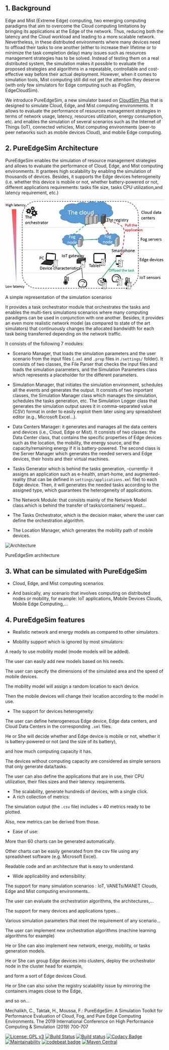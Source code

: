 ## 1. Background

Edge and Mist (Extreme Edge) computing, two emerging computing paradigms that aim to overcome the Cloud computing limitations by bringing its applications at the Edge of the network. Thus, reducing both the latency and the Cloud workload and leading to a more scalable network. Nevertheless, in these distributed environments where many devices need to offload their tasks to one another (either to increase their lifetime or to minimize the task completion delay) many issues such as resources management strategies has to be solved. Instead of testing them on a real distributed system, the simulation makes it possible to evaluate the proposed strategies and algorithms in a repeatable, controllable and cost-effective way before their actual deployment. However, when it comes to simulation tools, Mist computing still did not get the attention they deserve (with only few simulators for Edge computing such as iFogSim, EdgeCloudSim).

We introduce PureEdgeSim, a new simulator based on [CloudSim Plus](http://Cloudsimplus.org) that is designed to simulate Cloud, Edge, and Mist computing environments. It allows to evaluate the performance of resources management strategies in terms of network usage, latency, resources utilization, energy consumption, etc. and enables the simulation of several scenarios such as the Internet of Things (IoT), connected vehicles, Mist computing environments (peer-to peer networks such as mobile devices Cloud), and mobile Edge computing. 
   
## 2. PureEdgeSim Architecture

PureEdgeSim enables the simulation of resource management strategies and allows to evaluate the performance of Cloud, Edge, and Mist computing environments. It grantees high scalability by enabling the simulation of thousands of devices. Besides, it supports the Edge devices heterogeneity (i.e. whether this device is mobile or not, whether battery-powered or not, different  applications requirements: tasks file size, tasks CPU utilization,and latency requirement, etc.) 

![Environment](https://github.com/CharafeddineMechalikh/PureEdgeSim/blob/master/PureEdgeSim/files/scenario.JPG)

A simple representation of the simulation scenarios

It provides a task orchestrator module that orchestrates the tasks and enables the multi-tiers simulations scenarios where many computing paradigms can be used in conjunction with one another. Besides, it provides an even more realistic network model (as compared to state of the art simulators) that continuously changes the allocated bandwidth for each task being transferred depending on the network traffic. 

It consists of the following 7 modules:

*   Scenario Manager, that loads the simulation parameters and the user scenario from the input files (`.xml` and `.prop` files in `/settings/` folder). It consists of two classes, the File Parser that checks the input files and loads the simulation parameters, and the Simulation Parameters class which represents a placeholder for the different parameters.


*   Simulation Manager, that initiates the simulation environment, schedules all the events and generates the output. It consists of two important classes, the Simulation Manager class which manages the simulation, schedules the tasks generation, etc. The Simulation Logger class that generates the simulation output saves it in comma-separated value (CSV) format in order to easily exploit them later using any spreadsheet editor (e.g., Microsoft Excel...).


*   Data Centers Manager: it generates and manages all the data centers and devices (i.e., Cloud, Edge or Mist). It consists of two classes: the Data Center class, that contains the specific properties of Edge devices such as the location, the mobility, the energy source, and the capacity/remaining energy if it is battery-powered. The second class is the Server Manager which generates the needed servers and Edge devices, their hosts and their virtual machines.


*   Tasks Generator which is behind the tasks generation, -currently- it assigns an application such as e-health, smart-home, and augmented-reality (that can be defined in `settings/applications.xml` file) to each Edge device. Then, it will generates the needed tasks according to the assigned type, which guarantees the heterogeneity of applications.  


*   The Network Module: that consists mainly of the Network Model class.which is behind the transfer of tasks/containers/ request... 


*   The Tasks Orchestrator, which is the decision maker, where the user can define the orchestration algorithm. 


*   The Location Manager, which generates the mobility path of mobile devices.
   
![Architecture](https://github.com/CharafeddineMechalikh/PureEdgeSim/blob/master/PureEdgeSim/files/modules.PNG)

PureEdgeSim architecture

## 3. What can be simulated with PureEdgeSim

*   Cloud, Edge, and Mist computing scenarios


*   And basically, any scenario that involves computing on distributed nodes or mobility, for example: IoT applications, Mobile Devices Clouds, Mobile Edge Computing,... 
  
## 4. PureEdgeSim features

*   Realistic network and energy models as compared to other simulators.

*   Mobility support which is ignored by most simulators: 

A ready to use mobility model (mode models will be added).

The user can easily add new models based on his needs.

The user can specify the dimensions of the simulated area and the speed of mobile devices. 

The mobility model will assign a random location to each device.

Then the mobile devices will change their location according to the model in use.
*   The support for devices heterogeneity:

The user can define heterogeneous Edge device, Edge data centers, and Cloud Data Centers in the corresponding `.xml` files. 

He or She will decide whether and Edge device is mobile or not, whether it is battery-powered or not (and the size of its battery), 

and how much computing capacity it has.

The devices without computing capacity are considered as simple sensors that only generate data/tasks. 

The user can also define the applications that are in use, their CPU utilization, their files sizes and their latency. requirements. 
*   The scalability, generate hundreds of devices, with a single click. 
*   A rich collection of metrics:

The simulation output  (the `.csv` file) includes + 40 metrics ready to be plotted.

Also, new metrics can be derived from those.

*   Ease of use:

More than 60 charts can be generated automatically.

Other charts can be easily generated from the csv file using any spreadsheet software (e.g. Microsoft Excel).

Readable code and an architecture that is easy to understand.

*   Wide applicability and extensibility:

The support for many simulation scenarios : IoT, VANETs/MANET Clouds, Edge and Mist computing environments..

The user can evaluate the orchestration algorithms, the architectures,...

The support for many devices and applications types...

Various simulation parameters that meet the requirement of any scenario...

The user can implement new orchestration algorithms (machine learning algorithms for example)

He or She can also implement new network, energy, mobility, or tasks generation models. 

He or She can group Edge devices into clusters, deploy the orchestrator node in the cluster head for example,

and form a sort of Edge devices Cloud.

He or She can also solve the registry scalability issue by mirroring the containers images close to the Edge,

and so on...   

Mechalikh, C., Taktak, H., Moussa, F.: PureEdgeSim: A Simulation Toolkit for Performance Evaluation of Cloud, Fog, and Pure Edge Computing Environments. The 2019 International Conference on High Performance Computing & Simulation (2019) 700-707

[![License: GPL v3](https://img.shields.io/badge/License-GPLv3-blue.svg)](https://www.gnu.org/licenses/gpl-3.0) [![Build Status](https://travis-ci.com/CharafeddineMechalikh/PureEdgeSim.svg?branch=master)](https://travis-ci.com/CharafeddineMechalikh/PureEdgeSim) [![Build status](https://ci.appveyor.com/api/projects/status/u6hwmktmbji8utnf?svg=true)](https://ci.appveyor.com/project/CharafeddineMechalikh/pureedgesim) [![Codacy Badge](https://api.codacy.com/project/badge/Grade/25ee278611014a9bb242297480703cf9)](https://www.codacy.com/manual/CharafeddineMechalikh/PureEdgeSim?utm_source=github.com&amp;utm_medium=referral&amp;utm_content=CharafeddineMechalikh/PureEdgeSim&amp;utm_campaign=Badge_Grade) [![Maintainability](https://api.codeclimate.com/v1/badges/a1ffecb5230fc5771b93/maintainability)](https://codeclimate.com/github/CharafeddineMechalikh/PureEdgeSim/maintainability) [![codebeat badge](https://codebeat.co/badges/bbe172a2-1169-4bbe-b6a6-0505631babc6)](https://codebeat.co/projects/github-com-charafeddinemechalikh-pureedgesim-master) [![Maven Central](https://img.shields.io/maven-central/v/com.mechalikh/pureedgesim.svg?label=Maven%20Central)](https://search.maven.org/search?q=g:%22com.mechalikh%22%20AND%20a:%22pureedgesim%22)
